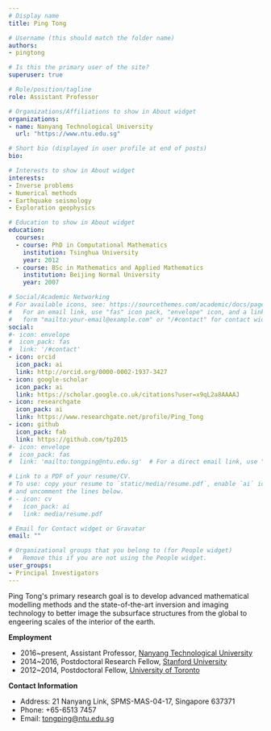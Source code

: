 ```yaml
---
# Display name
title: Ping Tong

# Username (this should match the folder name)
authors:
- pingtong

# Is this the primary user of the site?
superuser: true

# Role/position/tagline
role: Assistant Professor

# Organizations/Affiliations to show in About widget
organizations:
- name: Nanyang Technological University
  url: "https://www.ntu.edu.sg"

# Short bio (displayed in user profile at end of posts)
bio:

# Interests to show in About widget
interests:
- Inverse problems
- Numerical methods
- Earthquake seismology
- Exploration geophysics

# Education to show in About widget
education:
  courses:
  - course: PhD in Computational Mathematics
    institution: Tsinghua University
    year: 2012
  - course: BSc in Mathematics and Applied Mathematics
    institution: Beijing Normal University
    year: 2007

# Social/Academic Networking
# For available icons, see: https://sourcethemes.com/academic/docs/page-builder/#icons
#   For an email link, use "fas" icon pack, "envelope" icon, and a link in the
#   form "mailto:your-email@example.com" or "/#contact" for contact widget.
social:
#- icon: envelope
#  icon_pack: fas
#  link: '/#contact'
- icon: orcid
  icon_pack: ai
  link: http://orcid.org/0000-0002-1937-3427
- icon: google-scholar
  icon_pack: ai
  link: https://scholar.google.co.uk/citations?user=x9qL2a8AAAAJ
- icon: researchgate
  icon_pack: ai
  link: https://www.researchgate.net/profile/Ping_Tong
- icon: github
  icon_pack: fab
  link: https://github.com/tp2015
#- icon: envelope
#  icon_pack: fas
#  link: 'mailto:tongping@ntu.edu.sg'  # For a direct email link, use "mailto:test@example.org".

# Link to a PDF of your resume/CV.
# To use: copy your resume to `static/media/resume.pdf`, enable `ai` icons in `params.toml`,
# and uncomment the lines below.
# - icon: cv
#   icon_pack: ai
#   link: media/resume.pdf

# Email for Contact widget or Gravatar
email: ""

# Organizational groups that you belong to (for People widget)
#   Remove this if you are not using the People widget.
user_groups:
- Principal Investigators
---
```


Ping Tong's primary research goal is to develop advanced mathematical modelling methods and the state-of-the-art inversion and imaging technology to better image the subsurface structures from the global to engeering scales of the interior of the earth.

**Employment**
- 2016~present, Assistant Professor, [Nanyang Technological University](https://www.ntu.edu.sg/)
- 2014~2016, Postdoctoral Research Fellow, [Stanford University](https://www.stanford.edu/)
- 2012~2014, Postdoctoral Fellow, [University of Toronto](https://www.utoronto.ca/)
<!--
- Sep. 2016~present, Assistant Professor, [Division of Mathematical Sciences](https://spms.ntu.edu.sg/MathematicalSciences/Pages/Home.aspx), [School of Physical & Mathematical Sciences](https://spms.ntu.edu.sg/Pages/index.aspx) and [Asian School of the Environment](http://ase.ntu.edu.sg/Pages/Home.aspx) at [Nanyang Technological University](https://www.ntu.edu.sg/)
- 2014~2016, Postdoctoral Research Fellow, [Department of Geophysics](https://earth.stanford.edu/geophysics) at [Stanford University](https://www.stanford.edu/)
- 2012 to 2014, Postdoctoral Fellow, [Department of Physics](https://www.physics.utoronto.ca/) at [University of Toronto](https://www.utoronto.ca/)
-->

**Contact Information**
- Address: 21 Nanyang Link, SPMS-MAS-04-17, Singapore 637371
- Phone: +65-6513 7457
- Email: tongping@ntu.edu.sg

<!--
{{< icon name="download" pack="fas" >}} Download my {{< staticref "media/demo_resume.pdf" "newtab" >}}resume{{< /staticref >}}.
-->
